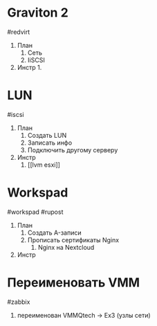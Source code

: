 # Graviton 2 
#redvirt
1. План
	1. Сеть
	2. IiSCSI
2. Инстр
	1. 
# LUN 
#iscsi
1. План
	1. Создать LUN
	2. Записать инфо
	3. Подключить другому серверу
2. Инстр
	1. [[lvm esxi]]
# Workspad 
#workspad #rupost
1. План
	1. Создать A-записи
	2. Прописать сертификаты Nginx
		1. Nginx на Nextcloud
2. Инстр




# Переименовать  VMM 
#zabbix
1. переименован VMMQtech -> Ex3 (узлы сети)
